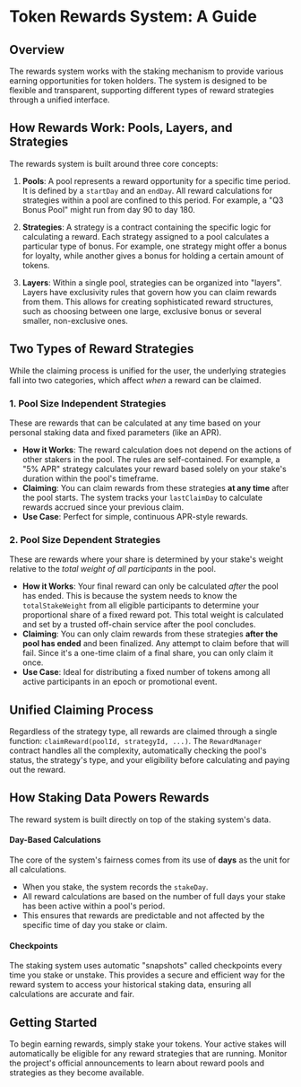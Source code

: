 # Token Rewards System: A Guide

## Overview

The rewards system works with the staking mechanism to provide various earning opportunities for token holders. The system is designed to be flexible and transparent, supporting different types of reward strategies through a unified interface.

## How Rewards Work: Pools, Layers, and Strategies

The rewards system is built around three core concepts:

1.  **Pools**: A pool represents a reward opportunity for a specific time period. It is defined by a `startDay` and an `endDay`. All reward calculations for strategies within a pool are confined to this period. For example, a "Q3 Bonus Pool" might run from day 90 to day 180.

2.  **Strategies**: A strategy is a contract containing the specific logic for calculating a reward. Each strategy assigned to a pool calculates a particular type of bonus. For example, one strategy might offer a bonus for loyalty, while another gives a bonus for holding a certain amount of tokens.

3.  **Layers**: Within a single pool, strategies can be organized into "layers". Layers have exclusivity rules that govern how you can claim rewards from them. This allows for creating sophisticated reward structures, such as choosing between one large, exclusive bonus or several smaller, non-exclusive ones.

## Two Types of Reward Strategies

While the claiming process is unified for the user, the underlying strategies fall into two categories, which affect _when_ a reward can be claimed.

### 1. Pool Size Independent Strategies

These are rewards that can be calculated at any time based on your personal staking data and fixed parameters (like an APR).

- **How it Works**: The reward calculation does not depend on the actions of other stakers in the pool. The rules are self-contained. For example, a "5% APR" strategy calculates your reward based solely on your stake's duration within the pool's timeframe.
- **Claiming**: You can claim rewards from these strategies **at any time** after the pool starts. The system tracks your `lastClaimDay` to calculate rewards accrued since your previous claim.
- **Use Case**: Perfect for simple, continuous APR-style rewards.

### 2. Pool Size Dependent Strategies

These are rewards where your share is determined by your stake's weight relative to the _total weight of all participants_ in the pool.

- **How it Works**: Your final reward can only be calculated _after_ the pool has ended. This is because the system needs to know the `totalStakeWeight` from all eligible participants to determine your proportional share of a fixed reward pot. This total weight is calculated and set by a trusted off-chain service after the pool concludes.
- **Claiming**: You can only claim rewards from these strategies **after the pool has ended** and been finalized. Any attempt to claim before that will fail. Since it's a one-time claim of a final share, you can only claim it once.
- **Use Case**: Ideal for distributing a fixed number of tokens among all active participants in an epoch or promotional event.

## Unified Claiming Process

Regardless of the strategy type, all rewards are claimed through a single function: `claimReward(poolId, strategyId, ...)`. The `RewardManager` contract handles all the complexity, automatically checking the pool's status, the strategy's type, and your eligibility before calculating and paying out the reward.

## How Staking Data Powers Rewards

The reward system is built directly on top of the staking system's data.

#### Day-Based Calculations

The core of the system's fairness comes from its use of **days** as the unit for all calculations.

- When you stake, the system records the `stakeDay`.
- All reward calculations are based on the number of full days your stake has been active within a pool's period.
- This ensures that rewards are predictable and not affected by the specific time of day you stake or claim.

#### Checkpoints

The staking system uses automatic "snapshots" called checkpoints every time you stake or unstake. This provides a secure and efficient way for the reward system to access your historical staking data, ensuring all calculations are accurate and fair.

## Getting Started

To begin earning rewards, simply stake your tokens. Your active stakes will automatically be eligible for any reward strategies that are running. Monitor the project's official announcements to learn about reward pools and strategies as they become available.

